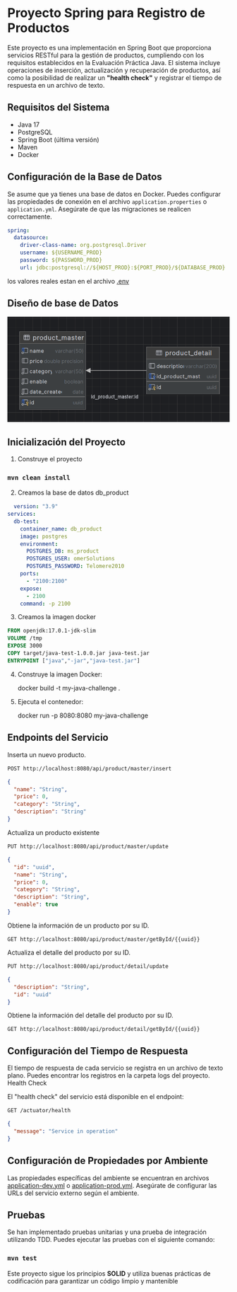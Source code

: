# Proyecto Spring para Registro de Productos

Este proyecto es una implementación en Spring Boot que proporciona servicios RESTful para la gestión de productos,
cumpliendo con los requisitos establecidos en la Evaluación Práctica Java. El sistema incluye operaciones de inserción,
actualización y recuperación de productos, así como la posibilidad de realizar un **"health check"** y registrar el
tiempo
de respuesta en un archivo de texto.

## Requisitos del Sistema

- Java 17
- PostgreSQL
- Spring Boot (última versión)
- Maven
- Docker

## Configuración de la Base de Datos

Se asume que ya tienes una base de datos en Docker. Puedes configurar las propiedades de conexión en el
archivo `application.properties` o `application.yml`. Asegúrate de que las migraciones se realicen correctamente.

```yaml
spring:
  datasource:
    driver-class-name: org.postgresql.Driver
    username: ${USERNAME_PROD}
    password: ${PASSWORD_PROD}
    url: jdbc:postgresql://${HOST_PROD}:${PORT_PROD}/${DATABASE_PROD} 
```
los valores reales estan en el archivo [.env](src/main/resources/.env)


## Diseño de base de Datos      

![img_1.png](img_1.png)

## Inicialización del Proyecto

1. Construye el proyecto

### `mvn clean install`

2. Creamos la base de datos db_product

```yaml
  version: "3.9"
services:
  db-test:
    container_name: db_product
    image: postgres
    environment:
      POSTGRES_DB: ms_product
      POSTGRES_USER: omerSolutions
      POSTGRES_PASSWORD: Telomere2010
    ports:
      - "2100:2100"
    expose:
      - 2100
    command: -p 2100
```

3. Creamos la imagen docker

```dockerfile
FROM openjdk:17.0.1-jdk-slim
VOLUME /tmp
EXPOSE 3000
COPY target/java-test-1.0.0.jar java-test.jar
ENTRYPOINT ["java","-jar","java-test.jar"]
```

4. Construye la imagen Docker:


      docker build -t my-java-challenge .


5. Ejecuta el contenedor:


      docker run -p 8080:8080 my-java-challenge

## Endpoints del Servicio

Inserta un nuevo producto.

```http request
POST http://localhost:8080/api/product/master/insert 
```

```json
{
  "name": "String",
  "price": 0,
  "category": "String",
  "description": "String"
}
```

Actualiza un producto existente

```http request
PUT http://localhost:8080/api/product/master/update
```

```json
{
  "id": "uuid",
  "name": "String",
  "price": 0,
  "category": "String",
  "description": "String",
  "enable": true
}
```

Obtiene la información de un producto por su ID.

```http request
GET http://localhost:8080/api/product/master/getById/{{uuid}} 
```

Actualiza el detalle del producto por su ID.

```http request
PUT http://localhost:8080/api/product/detail/update  
```

```json
{
  "description": "String",
  "id": "uuid"
}
```

Obtiene la información del detalle del producto por su ID.

```http request
GET http://localhost:8080/api/product/detail/getById/{{uuid}}
```

## Configuración del Tiempo de Respuesta

El tiempo de respuesta de cada servicio se registra en un archivo de texto plano. Puedes encontrar los registros en la
carpeta logs del proyecto.
Health Check

El "health check" del servicio está disponible en el endpoint:

    GET /actuator/health

```json
{
  "message": "Service in operation"
}
```

## Configuración de Propiedades por Ambiente

Las propiedades específicas del ambiente se encuentran en archivos
[application-dev.yml](/src/main/resources/application-dev.yml) o
[application-prod.yml](/src/main/resources/application-prod.yml).
Asegúrate de configurar las URLs del servicio externo según el ambiente.

## Pruebas

Se han implementado pruebas unitarias y una prueba de integración utilizando TDD. Puedes ejecutar las pruebas
con el siguiente comando:

### `mvn test`

Este proyecto sigue los principios **SOLID** y utiliza buenas prácticas de codificación para garantizar un código
limpio y mantenible


